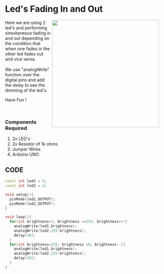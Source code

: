 <h1>Led's Fading In and Out</h1>

<div>
    <img width=350 align=right src="https://github.com/Curovearth/Dive-into-Electronics/blob/main/Basics%202/02-Led's%20Fade%20In%20and%20Fade%20Out/led%20fade%20in%20and%20out.png">
    <p>Here we are using 2 led's and performing simultaneous fading in and out depending on the condition that when one fades in the other led fades out and vice versa.<br><br>
        We use "analogWrite" function over the digital pins and add the delay to see the dimming of the led's.
      
  Have Fun !</p><br>
    
  <h3>Components Required</h3>
  <ol>
    <li>2x LED's</li>
    <li>2x Resistor of 1k ohms</li>
    <li>Jumper Wires</li>
    <li>Arduino UNO</li>
  </ol>
    
</div>


  
## CODE
```C++
const int led1 = 5;
const int led2 = 4;

void setup(){
  pinMode(led1,OUTPUT);
  pinMode(led2,OUTPUT);
}

void loop(){
  for(int brightness=1; brightness <=255; brightness++){
  	analogWrite(led1,brightness);
    analogWrite(led2,255-brightness);
    delay(30);
  }
  for(int brightness=255; brightness >0; brightness--){
  	analogWrite(led1,brightness);
    analogWrite(led2,255-brightness);
    delay(30);
  }
}




```
